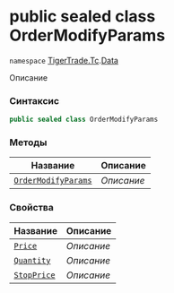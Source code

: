 
# public sealed class OrderModifyParams
`namespace` [TigerTrade.Tc](../../TigerTrade.Tc.md).[Data](../../TigerTrade.Tc/Data.md)



Описание

### Синтаксис
```csharp
public sealed class OrderModifyParams
```


### Методы
| Название | Описание |
| --- | --- |
| [`OrderModifyParams`](./OrderModifyParams.cs/Методы/OrderModifyParams.md) | *Описание* |

### Свойства
| Название | Описание |
| --- | --- |
| [`Price`](./OrderModifyParams.cs/Свойства/Price.md) | *Описание* |
| [`Quantity`](./OrderModifyParams.cs/Свойства/Quantity.md) | *Описание* |
| [`StopPrice`](./OrderModifyParams.cs/Свойства/StopPrice.md) | *Описание* |



